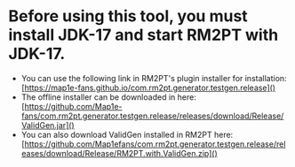 # Before using this tool, you must install JDK-17 and start RM2PT with JDK-17.
* You can use the following link in RM2PT's plugin installer for installation: [https://map1e-fans.github.io/com.rm2pt.generator.testgen.release]()
* The offline installer can be downloaded in here: [https://github.com/Map1e-fans/com.rm2pt.generator.testgen.release/releases/download/Release/ValidGen.jar]()
* You can also download ValidGen installed in RM2PT here: [https://github.com/Map1efans/com.rm2pt.generator.testgen.release/releases/download/Release/RM2PT.with.ValidGen.zip]()
